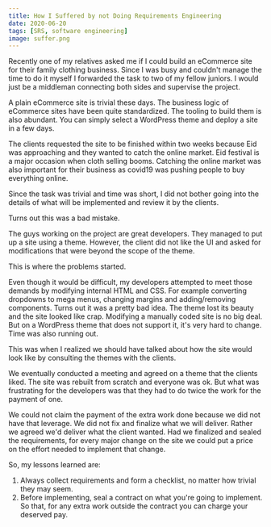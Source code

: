 ```yaml
---
title: How I Suffered by not Doing Requirements Engineering
date: 2020-06-20
tags: [SRS, software engineering]
image: suffer.png
---
```


Recently one of my relatives asked me if I could build an eCommerce site for their family clothing business. Since I was busy and couldn't manage the time to do it myself I forwarded the task to two of my fellow juniors. I would just be a middleman connecting both sides and supervise the project.

A plain eCommerce site is trivial these days. The business logic of eCommerce sites have been quite standardized. The tooling to build them is also abundant. You can simply select a WordPress theme and deploy a site in a few days. 

The clients requested the site to be finished within two weeks because Eid was approaching and they wanted to catch the online market. Eid festival is a major occasion when cloth selling booms. Catching the online market was also important for their business as covid19 was pushing people to buy everything online.

Since the task was trivial and time was short, I did not bother going into the details of what will be implemented and review it by the clients.

Turns out this was a bad mistake.

The guys working on the project are great developers. They managed to put up a site using a theme. However, the client did not like the UI and asked for modifications that were beyond the scope of the theme.

This is where the problems started.

Even though it would be difficult, my developers attempted to meet those demands by modifying internal HTML and CSS. For example converting dropdowns to mega menus, changing margins and adding/removing components. Turns out it was a pretty bad idea. The theme lost its beauty and the site looked like crap. Modifying a manually coded site is no big deal. But on a WordPress theme that does not support it, it's very hard to change. Time was also running out.

This was when I realized we should have talked about how the site would look like by consulting the themes with the clients.

We eventually conducted a meeting and agreed on a theme that the clients liked. The site was rebuilt from scratch and everyone was ok. But what was frustrating for the developers was that they had to do twice the work for the payment of one.

We could not claim the payment of the extra work done because we did not have that leverage. We did not fix and finalize what we will deliver. Rather we agreed we'd deliver what the client wanted. Had we finalized and sealed the requirements, for every major change on the site we could put a price on the effort needed to implement that change.

So, my lessons learned are:
1. Always collect requirements and form a checklist, no matter how trivial they may seem.
2. Before implementing, seal a contract on what you're going to implement. So that, for any extra work outside the contract you can charge your deserved pay.
